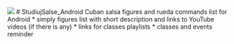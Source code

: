 <img src="https://raw.githubusercontent.com/avrland/StudiujSalse_Android/master/studiujsalseWhite.png?height=200"/>
# StudiujSalse_Android
Cuban salsa figures and rueda commands list for Android
* simply figures list with short description and links to YouTube videos (if there is any)
* links for classes playlists
* classes and events reminder
